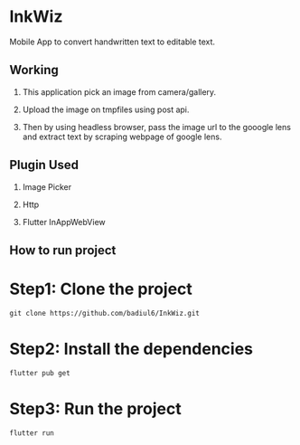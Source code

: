 # InkWiz

Mobile App to convert handwritten text to editable text.

## Working

1. This application pick an image from camera/gallery.

2. Upload the image on tmpfiles using post api.

3. Then by using headless browser, pass the image url to the gooogle lens and extract text by scraping webpage of google lens.

## Plugin Used

1. Image Picker

2. Http

3. Flutter InAppWebView

## How to run project

# Step1: Clone the project
    git clone https://github.com/badiul6/InkWiz.git
    
# Step2: Install the dependencies
    flutter pub get

# Step3: Run the project
    flutter run

